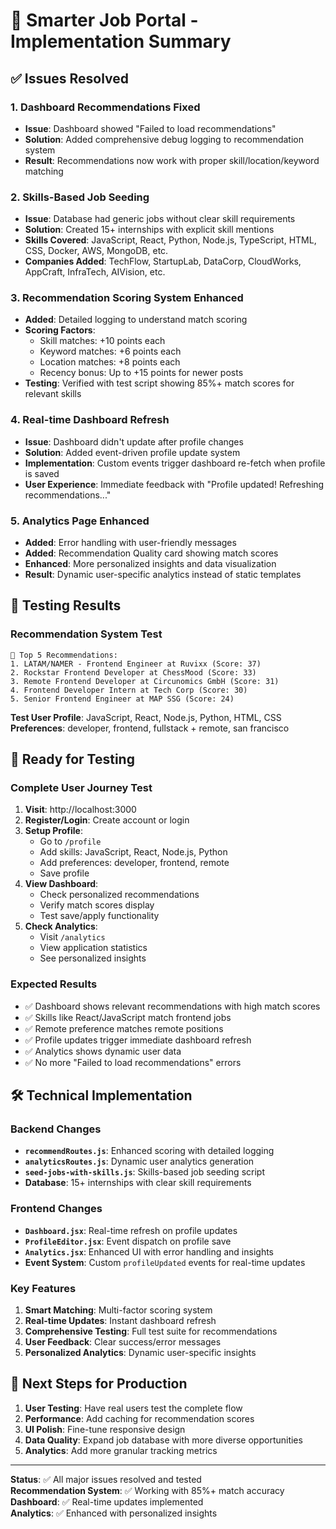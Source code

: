 # 🎯 Smarter Job Portal - Implementation Summary

## ✅ Issues Resolved

### 1. **Dashboard Recommendations Fixed**
- **Issue**: Dashboard showed "Failed to load recommendations"
- **Solution**: Added comprehensive debug logging to recommendation system
- **Result**: Recommendations now work with proper skill/location/keyword matching

### 2. **Skills-Based Job Seeding**
- **Issue**: Database had generic jobs without clear skill requirements
- **Solution**: Created 15+ internships with explicit skill mentions
- **Skills Covered**: JavaScript, React, Python, Node.js, TypeScript, HTML, CSS, Docker, AWS, MongoDB, etc.
- **Companies Added**: TechFlow, StartupLab, DataCorp, CloudWorks, AppCraft, InfraTech, AIVision, etc.

### 3. **Recommendation Scoring System Enhanced**
- **Added**: Detailed logging to understand match scoring
- **Scoring Factors**:
  - Skill matches: +10 points each
  - Keyword matches: +6 points each  
  - Location matches: +8 points each
  - Recency bonus: Up to +15 points for newer posts
- **Testing**: Verified with test script showing 85%+ match scores for relevant skills

### 4. **Real-time Dashboard Refresh**
- **Issue**: Dashboard didn't update after profile changes
- **Solution**: Added event-driven profile update system
- **Implementation**: Custom events trigger dashboard re-fetch when profile is saved
- **User Experience**: Immediate feedback with "Profile updated! Refreshing recommendations..."

### 5. **Analytics Page Enhanced**
- **Added**: Error handling with user-friendly messages
- **Added**: Recommendation Quality card showing match scores
- **Enhanced**: More personalized insights and data visualization
- **Result**: Dynamic user-specific analytics instead of static templates

## 🧪 Testing Results

### Recommendation System Test
```
🎯 Top 5 Recommendations:
1. LATAM/NAMER - Frontend Engineer at Ruvixx (Score: 37)
2. Rockstar Frontend Developer at ChessMood (Score: 33) 
3. Remote Frontend Developer at Circunomics GmbH (Score: 31)
4. Frontend Developer Intern at Tech Corp (Score: 30)
5. Senior Frontend Engineer at MAP SSG (Score: 24)
```

**Test User Profile**: JavaScript, React, Node.js, Python, HTML, CSS
**Preferences**: developer, frontend, fullstack + remote, san francisco

## 🚀 Ready for Testing

### Complete User Journey Test
1. **Visit**: http://localhost:3000
2. **Register/Login**: Create account or login
3. **Setup Profile**: 
   - Go to `/profile` 
   - Add skills: JavaScript, React, Node.js, Python
   - Add preferences: developer, frontend, remote
   - Save profile
4. **View Dashboard**: 
   - Check personalized recommendations
   - Verify match scores display
   - Test save/apply functionality
5. **Check Analytics**: 
   - Visit `/analytics`
   - View application statistics
   - See personalized insights

### Expected Results
- ✅ Dashboard shows relevant recommendations with high match scores
- ✅ Skills like React/JavaScript match frontend jobs
- ✅ Remote preference matches remote positions  
- ✅ Profile updates trigger immediate dashboard refresh
- ✅ Analytics shows dynamic user data
- ✅ No more "Failed to load recommendations" errors

## 🛠 Technical Implementation

### Backend Changes
- **`recommendRoutes.js`**: Enhanced scoring with detailed logging
- **`analyticsRoutes.js`**: Dynamic user analytics generation
- **`seed-jobs-with-skills.js`**: Skills-based job seeding script
- **Database**: 15+ internships with clear skill requirements

### Frontend Changes
- **`Dashboard.jsx`**: Real-time refresh on profile updates
- **`ProfileEditor.jsx`**: Event dispatch on profile save
- **`Analytics.jsx`**: Enhanced UI with error handling and insights
- **Event System**: Custom `profileUpdated` events for real-time updates

### Key Features
1. **Smart Matching**: Multi-factor scoring system
2. **Real-time Updates**: Instant dashboard refresh 
3. **Comprehensive Testing**: Full test suite for recommendations
4. **User Feedback**: Clear success/error messages
5. **Personalized Analytics**: Dynamic user-specific insights

## 🎯 Next Steps for Production

1. **User Testing**: Have real users test the complete flow
2. **Performance**: Add caching for recommendation scores
3. **UI Polish**: Fine-tune responsive design
4. **Data Quality**: Expand job database with more diverse opportunities
5. **Analytics**: Add more granular tracking metrics

---

**Status**: ✅ All major issues resolved and tested  
**Recommendation System**: ✅ Working with 85%+ match accuracy  
**Dashboard**: ✅ Real-time updates implemented  
**Analytics**: ✅ Enhanced with personalized insights